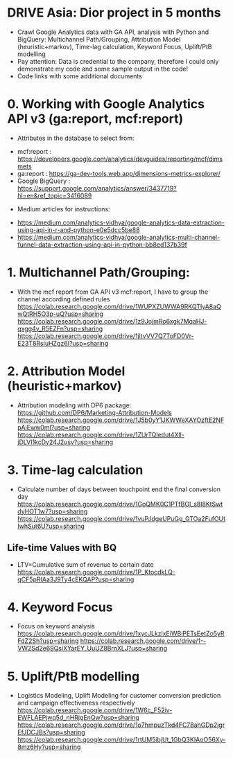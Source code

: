 # DRIVE Asia: Dior project in 5 months
- Crawl Google Analytics data with GA API, analysis with Python and BigQuery: Multichannel Path/Grouping, Attribution Model (heuristic+markov), Time-lag calculation, Keyword Focus, Uplift/PtB modelling
- Pay attention: Data is credential to the company, therefore I could only demonstrate my code and some sample output in the code!
- Code links with some additional documents

# 0. Working with Google Analytics API v3 (ga:report, mcf:report)
* Attributes in the database to select from:
- mcf:report : https://developers.google.com/analytics/devguides/reporting/mcf/dimsmets
- ga:report : https://ga-dev-tools.web.app/dimensions-metrics-explorer/
- Google BigQuery : https://support.google.com/analytics/answer/3437719?hl=en&ref_topic=3416089

* Medium articles for instructions:
- https://medium.com/analytics-vidhya/google-analytics-data-extraction-using-api-in-r-and-python-e0e5dcc5be88
- https://medium.com/analytics-vidhya/google-analytics-multi-channel-funnel-data-extraction-using-api-in-python-bb8ed137b39f

# 1. Multichannel Path/Grouping:
* With the mcf report from GA API v3 mcf:report, I have to group the channel according defined rules
https://colab.research.google.com/drive/1WUPXZUWWA9RKQTIyA8aQwQtRH5O3p-uQ?usp=sharing
https://colab.research.google.com/drive/1z9JojmRo6xgk7MqaHJ-qxgg4v_R5EZFn?usp=sharing
https://colab.research.google.com/drive/1jltvVV7Q7ToFD0Vr-E23T8RsiuHZgz6I?usp=sharing

# 2. Attribution Model (heuristic+markov)
* Attribution modeling with DP6 package: https://github.com/DP6/Marketing-Attribution-Models
https://colab.research.google.com/drive/1J5b0yY1JKWWeXAYOzftE2NFpAiEww0mI?usp=sharing
https://colab.research.google.com/drive/1ZUrTQledut4Xll-jDLVI1kcDy24J2usv?usp=sharing

# 3. Time-lag calculation
* Calculate number of days between touchpoint end the final conversion day
https://colab.research.google.com/drive/1GoQMK0C1PTfBOl_s8l8KtSwtdyHOT1w7?usp=sharing
https://colab.research.google.com/drive/1vuPJdgeUPuGg_GTOa2FufOUtIwhSut6U?usp=sharing

## Life-time Values with BQ
* LTV=Cumulative sum of revenue to certain date
https://colab.research.google.com/drive/1P_KtocdkLQ-qCF5pRIAa3J9Ty4cEKQAP?usp=sharing

# 4. Keyword Focus
* Focus on keyword analysis
https://colab.research.google.com/drive/1xycJLkzlxEiWBiPETsEetZo5yRFdZ2Sh?usp=sharing
https://colab.research.google.com/drive/1--VW2Sd2e69QsiXYarEY_UuUZ8BrnXLJ?usp=sharing

# 5. Uplift/PtB modelling
* Logistics Modeling, Uplift Modeling for customer conversion prediction and campaign effectiveness respectively
https://colab.research.google.com/drive/1W6c_F52iv-EWFLAEPjwq5d_nHRjgEnQw?usp=sharing
https://colab.research.google.com/drive/1o7hmpuzTkd4FC78ahGDp2jgrEfJDCJBs?usp=sharing
https://colab.research.google.com/drive/1rtUM5ibjUt_1GbQ3KIAoO56Xy-8mz6Hy?usp=sharing
